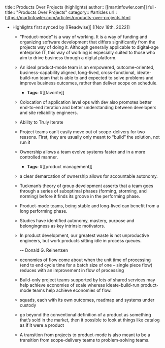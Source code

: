 title:: Products Over Projects (highlights)
author:: [[martinfowler.com]]
full-title:: "Products Over Projects"
category:: #articles
url:: https://martinfowler.com/articles/products-over-projects.html

- Highlights first synced by [[Readwise]] [[Nov 18th, 2022]]
	- “Product-mode” is a way of working. It is a way of funding and organizing
	      software development that differs significantly from the projects way of doing it.
	          Although generally applicable to digital-age enterprise IT, this way of working
	          is especially suited to those who aim to drive business through a digital platform.
	- An ideal product-mode team is an empowered, outcome-oriented, business-capability aligned, long-lived,
	      cross-functional, ideate-build-run team that is able to and expected to solve
	      problems and improve business outcomes, rather than deliver scope on schedule.
		- **Tags**: #[[favorite]]
	- Colocation of application
	        level ops with dev also promotes better end-to-end iteration and better
	        understanding between developers and site reliability engineers.
	- Ability to Truly Iterate
	- Project teams can’t easily move out of scope-delivery for two reasons. First,
	        they are usually only meant to “build” the solution, not run it
	- Ownership allows a team evolve systems faster and
	        in a more controlled manner.
		- **Tags**: #[[product management]]
	- a clear demarcation of
	        ownership allows for accountable autonomy.
	- Tuckman’s theory of group
	        development asserts that a team goes through a series of suboptimal phases (forming,
	        storming, and norming) before it finds its groove in the performing phase.
	- Product-mode teams, being stable and long-lived can benefit
	        from a long performing phase.
	- Studies have identified autonomy, mastery, purpose and belongingness as key 
	                intrinsic motivators.
	- In product development, our greatest waste is not unproductive engineers, but
	          work products sitting idle in process queues.
	  
	  -- Donald G. Reinertsen
	- economies of flow come about
	        when the unit time of processing (end to end cycle time for a batch size of one –
	        single piece flow) reduces with an improvement in flow of processing
	- Build-only
	        project teams supported by lots of shared services may help achieve economies of
	        scale whereas ideate-build-run product-mode teams help achieve economies of
	        flow.
	- squads, each with its own outcomes, roadmap and systems under custody
	- go beyond the conventional
	        definition of a product as something that’s sold in the market, then it possible
	        to look at things like catalog as if it were a product
	- A transition from projects to product-mode is also meant to be a transition from
	          scope-delivery teams to problem-solving teams.